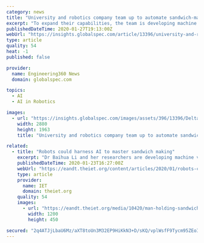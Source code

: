 ```yaml
---
category: news
title: "University and robotics company team up to automate sandwich-making"
excerpt: "To expand their capabilities, the team is developing machine vision and embedded AI to enable robot manipulators to distinguish food ingredients ... For instance, a Seattle-based startup is using a robot to prepare pizzas while a series of robots dubbed Tom, Dick and Harry are automating farming."
publishedDateTime: 2020-01-27T19:13:00Z
webUrl: "https://insights.globalspec.com/article/13396/university-and-robotics-company-team-up-to-automate-sandwich-making"
type: article
quality: 54
heat: -1
published: false

provider:
  name: Engineering360 News
  domain: globalspec.com

topics:
  - AI
  - AI in Robotics

images:
  - url: "https://insights.globalspec.com/images/assets/396/13396/Delta.jpg"
    width: 2880
    height: 1963
    title: "University and robotics company team up to automate sandwich-making"

related:
  - title: "Robots could harness AI to master sandwich making"
    excerpt: "Dr Baihua Li and her researchers are developing machine vision and embedded AI technology for the company’s 'Delta' robots ... such as items being misplaced or missing. Eventually, the robots could make and package sandwiches from start to finish without human intervention, allowing human workers to focus on “higher-value” activities."
    publishedDateTime: 2020-01-23T16:27:00Z
    webUrl: "https://eandt.theiet.org/content/articles/2020/01/robots-could-harness-ai-to-master-sandwich-making/"
    type: article
    provider:
      name: IET
      domain: theiet.org
    quality: 54
    images:
      - url: "https://eandt.theiet.org/media/10420/man-holding-sandwiches-happily.jpg?crop=0,0.17273888888888889,0,0.3331986111111111&cropmode=percentage&width=1200&height=450&rnd=132242685970000000"
        width: 1200
        height: 450

secured: "2q4ATJjLbaU6Mz/aXT8toUn3M32EP9HiKkN3+D/sKQ/vplWsfF9Tycm95ZEoIDQG3HOgAT9rVwAk5hoyiNY0YYK/SLUoGxySy2pbn9I0L4WW0K+YXdfE8q+frGETnmZCJHfj9boB5YNKG7qUR/htLF9M/zLknGn/w+n2l0Clq6w0n9a+sJmqzOmwp4Trpt3HYt/m5jSt3Gs0kRbVn7LhS7LweAqRJ28b0qN8KTyT9S7W0EWKMV5OOif5PEDJ83d8wtq/I2fxs4ziz3qeVxDoF+Y9lX6SIBZRvDbOg44AyE7ERbo/pAOe3PNh0r4A1a2Nr5ZTXrnNylCk/88Sel+hydkpK7PVKSA3fyjgLqKc54hIMrSmWxZ/AXb6r+zzBsTaF/RbppOWp1nm8XRhKXR87lK9F4fC3ERNOMQC4ma2SqQoYzNpo1mSfEpgtoM8p8tPmjfM44A2y+kyMpuXvmJGNbonhqyFUP6v0z0JoTJqi6o=;zkARskNJD64TKBNyNLZHwg=="
---
```


